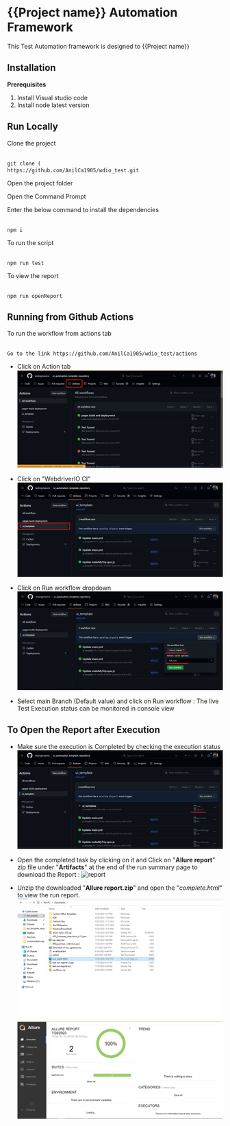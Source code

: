 # {{Project name}} Automation Framework

This Test Automation framework is designed to {{Project name}}

## Installation

**Prerequisites**

1.  Install Visual studio code
2.  Install node latest version

## Run Locally

Clone the project

```

git clone (
https://github.com/AnilCa1905/wdio_test.git

```

Open the project folder

Open the Command Prompt

Enter the below command to install the dependencies

```

npm i

```

To run the script

```

npm run test

```

To view the report

```

npm run openReport

```

## Running from Github Actions

To run the workflow from actions tab

```

Go to the link https://github.com/AnilCa1905/wdio_test/actions

```

-   Click on Action tab ![action_tab](./assets/actions.png)

-   Click on "WebdriverIO CI" ![WebdriverIO_CI](./assets/select_workflow.png)

-   Click on Run workflow dropdown ![run_workflow](./assets/run_workflow.png)

-   Select main Branch (Default value) and click on Run workflow : The live Test Execution status can be
    monitored in console view

## To Open the Report after Execution

-   Make sure the execution is Completed by checking the execution status ![status](./assets/execution_status.png)

-   Open the completed task by clicking on it and Click on "**Allure report**" zip file under "**Artifacts**" at the end of the run summary page to download the Report : ![report](./assets/runreport.png)

-   Unzip the downloaded "**Allure report.zip**" and open the "_complete.html_" to view
    the run report. ![final_report](./assets/final_report.png)
    ![allure_report](./assets/allure_report.png)
